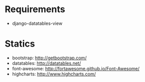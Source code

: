 # Requirements
 * django-datatables-view


# Statics
 * bootstrap: http://getbootstrap.com/
 * datatables: http://datatables.net/
 * font-awesome: http://fortawesome.github.io/Font-Awesome/
 * highcharts: http://www.highcharts.com/
 
